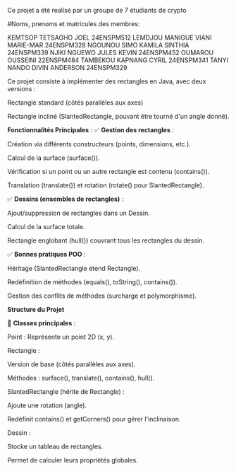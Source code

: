 Ce projet a été realisé par un groupe de 7 étudiants de crypto

#Noms, prenoms et matricules des membres:

KEMTSOP TETSAGHO JOEL              24ENSPM512
LEMDJOU MANIGUE VIANI MARIE-MAR    24ENSPM328
NGOUNOU SIMO KAMILA SINTHIA        24ENSPM339
NJIKI NGUEWO JULES KEVIN           24ENSPM452
OUMAROU OUSSEINI                   22ENSPM484
TAMBEKOU KAPNANG CYRIL             24ENSPM341
TANYI NANDO DIVIN ANDERSON         24ENSPM329

Ce projet consiste à implémenter des rectangles en Java, avec deux versions :

Rectangle standard (côtés parallèles aux axes)

Rectangle incliné (SlantedRectangle, pouvant être tourné d'un angle donné).

**Fonctionnalités Principales** :
✅ __Gestion des rectangles__ :

Création via différents constructeurs (points, dimensions, etc.).

Calcul de la surface (surface()).

Vérification si un point ou un autre rectangle est contenu (contains()).

Translation (translate()) et rotation (rotate() pour SlantedRectangle).

✅ __Dessins (ensembles de rectangles)__ :

Ajout/suppression de rectangles dans un Dessin.

Calcul de la surface totale.

Rectangle englobant (hull()) couvrant tous les rectangles du dessin.

✅ __Bonnes pratiques POO__ :

Héritage (SlantedRectangle étend Rectangle).

Redéfinition de méthodes (equals(), toString(), contains()).

Gestion des conflits de méthodes (surcharge et polymorphisme).

**Structure du Projet**

📂 __Classes principales__ :

Point : Représente un point 2D (x, y).

Rectangle :

Version de base (côtés parallèles aux axes).

Méthodes : surface(), translate(), contains(), hull().

SlantedRectangle (hérite de Rectangle) :

Ajoute une rotation (angle).

Redéfinit contains() et getCorners() pour gérer l'inclinaison.

Dessin :

Stocke un tableau de rectangles.

Permet de calculer leurs propriétés globales.

